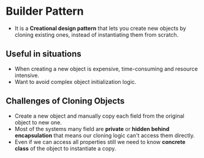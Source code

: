 # Builder Pattern

- It is a **Creational design pattern** that lets you create new objects by cloning existing ones, instead of instantiating them from scratch.

## Useful in situations

- When creating a new object is expensive, time-consuming and resource intensive.
- Want to avoid complex object initialization logic.

## Challenges of Cloning Objects

- Create a new object and manually copy each field from the original object to new one.
- Most of the systems many field are **private** or **hidden behind encapsulation** that means our cloning logic can't access them directly.
- Even if we can access all properties still we need to know **concrete class** of the object to instantiate a copy.
